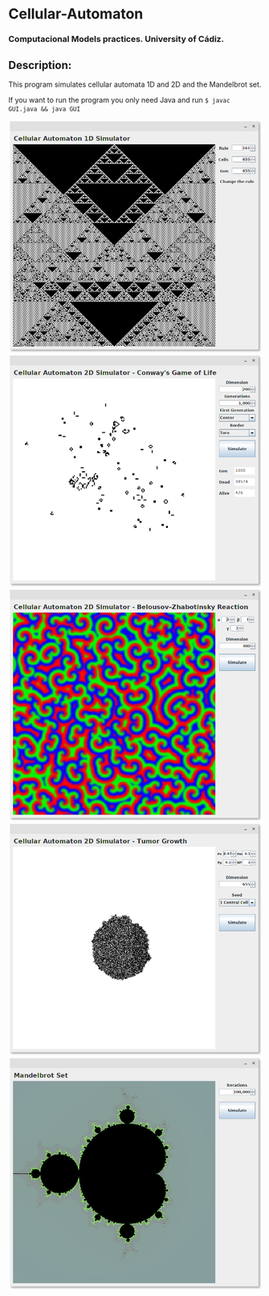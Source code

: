 # Cellular-Automaton
### Computacional Models practices. University of Cádiz.

## Description:
  This program simulates cellular automata 1D and 2D and the Mandelbrot set.

  If you want to run the program you only need Java and run ```$ javac GUI.java && java GUI```
  
![Preview](/Screenshots/Screenshot1.png)
![Preview](/Screenshots/Screenshot2.png)
![Preview](/Screenshots/Screenshot3.png)
![Preview](/Screenshots/Screenshot4.png)
![Preview](/Screenshots/Screenshot5.png)
